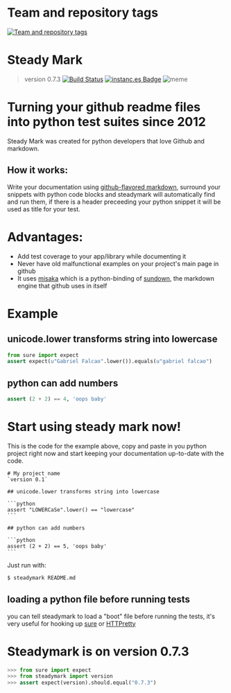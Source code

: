 Team and repository tags
========================

[![Team and repository tags](http://governance.openstack.org/badges/deb-python-steadymark.svg)](http://governance.openstack.org/reference/tags/index.html)

<!-- Change things from this point on -->

# Steady Mark
> version 0.7.3
[![Build Status](https://secure.travis-ci.org/gabrielfalcao/steadymark.png?branch=master)](http://travis-ci.org/#!/gabrielfalcao/steadymark)
[![instanc.es Badge](https://instanc.es/bin/gabrielfalcao/steadymark.png)](http://instanc.es)
![meme](http://cdn.memegenerator.net/instances/400x/24908847.jpg)

# Turning your github readme files into python test suites since 2012

Steady Mark was created for python developers that love Github and
markdown.

## How it works:

Write your documentation using [github-flavored markdown](http://github.github.com/github-flavored-markdown/), surround your
snippets with python code blocks and steadymark will automatically
find and run them, if there is a header preceeding your python snippet
it will be used as title for your test.

# Advantages:

* Add test coverage to your app/library while documenting it
* Never have old malfunctional examples on your project's main page in github
* It uses [misaka](http://misaka.61924.nl/) which is a python-binding of [sundown](https://github.com/tanoku/sundown), the markdown engine that github uses in itself

# Example

## unicode.lower transforms string into lowercase

```python
from sure import expect
assert expect(u"Gabriel Falcao".lower()).equals(u"gabriel falcao")
```

## python can add numbers

```python
assert (2 + 2) == 4, 'oops baby'
```

# Start using steady mark now!

This is the code for the example above, copy and paste in you python
project right now and start keeping your documentation up-to-date with
the code.

    # My project name
    `version 0.1`

    ## unicode.lower transforms string into lowercase

    ```python
    assert "LOWERCaSe".lower() == "lowercase"
    ```

    ## python can add numbers

    ```python
    assert (2 + 2) == 5, 'oops baby'
    ```

Just run with:

```bash
$ steadymark README.md
```

## loading a python file before running tests

you can tell steadymark to load a "boot" file before running the tests, it's very useful for hooking up [sure](http://falcao.it/sure) or [HTTPretty](http://falcao.it/HTTPretty)


# Steadymark is on version 0.7.3

```python
>>> from sure import expect
>>> from steadymark import version
>>> assert expect(version).should.equal("0.7.3")
```
